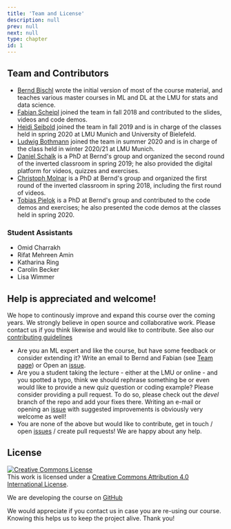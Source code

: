 ```yaml
---
title: 'Team and License'
description: null
prev: null
next: null
type: chapter
id: 1
---
```


<section class="c72e2d57">
<p class="de526628">


## Team and Contributors

- [Bernd Bischl](https://www.compstat.statistik.uni-muenchen.de/people/bischl/)
  wrote the initial version of most of the course material, and teaches various master courses in ML and DL at the LMU for stats and data science.
- [Fabian Scheipl](https://www.biostat.statistik.uni-muenchen.de/personen/mitarbeiter/scheipl/index.html)
  joined the team in fall 2018 and contributed to the slides, videos and code demos.
- [Heidi Seibold](https://www.compstat.statistik.uni-muenchen.de/people/seibold) joined the team in fall 2019 and is in charge of the classes held in spring 2020 at LMU Munich and University of Bielefeld.
- [Ludwig Bothmann](https://www.slds.stat.uni-muenchen.de/people/bothmann/) joined the team in summer 2020 and is in charge of the class held in winter 2020/21 at LMU Munich.
- [Daniel Schalk](https://www.compstat.statistik.uni-muenchen.de/people/schalk)
  is a PhD at Bernd's group and organized the second round of the inverted classroom in spring 2019; he also provided the digital platform for videos, quizzes and exercises.
- [Christoph Molnar](https://www.compstat.statistik.uni-muenchen.de/people/molnar)
  is a PhD at Bernd's group and organized the first round of the inverted classroom in spring 2018, including the first round of videos.
- [Tobias Pielok](https://www.slds.stat.uni-muenchen.de/people/pielok/)
  is a PhD at Bernd's group and contributed to the code demos and exercises; he also presented the code demos at the classes held in spring 2020.

### Student Assistants

- Omid Charrakh
- Rifat Mehreen Amin
- Katharina Ring
- Carolin Becker
- Lisa Wimmer


## Help is appreciated and welcome!

We hope to continously improve and expand this course over the coming years.
We strongly believe in open source and collaborative work. Please contact us if
you think likewise and would like to contribute.
See also our [contributing guidelines](CONTRIBUTING.md)

- Are you an ML expert and like the course, but have some feedback or consider
  extending it?
  Write an email to Bernd and Fabian (see [Team page](vignettes/team.Rmd)) or
  Open an [issue](https://github.com/compstat-lmu/lecture_i2ml/issues).
- Are you a student taking the lecture - either at the LMU or online - and you
  spotted a typo, think we should rephrase something be or even would like to
  provide a new quiz question or coding example? Please consider providing a
  pull request. To do so, please check out the *devel* branch of the repo and
  add your fixes there. Writing an e-mail or opening an
  [issue](https://github.com/compstat-lmu/lecture_i2ml/issues) with suggested
  improvements is obviously very welcome as well!
- You are none of the above but would like to contribute, get in touch / open
  [issues](https://github.com/compstat-lmu/lecture_i2ml/issues) / create pull
  requests! We are happy about any help.



## License

<a rel="license" href="http://creativecommons.org/licenses/by/4.0/"><img alt="Creative Commons License" style="border-width:0" src="https://i.creativecommons.org/l/by/4.0/88x31.png" /></a><br />This work is licensed under a <a rel="license" href="http://creativecommons.org/licenses/by/4.0/">Creative Commons Attribution 4.0 International License</a>.

We are developing the course on [GitHub](https://github.com/compstat-lmu/lecture_i2ml)

We would appreciate if you contact us in case you are re-using our course.
Knowing this helps us to keep the project alive. Thank you!


</p>
</section>


